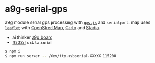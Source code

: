 # a9g-serial-gps

a9g module serial gps processing with [`gps.js`](https://github.com/infusion/GPS.js) and `serialport`. map uses [`leaflet`](https://leafletjs.com/) with [OpenStreetMap](https://www.openstreetmap.org/), [Carto](https://carto.com/) and [Stadia](https://stadiamaps.com/).

- ai thinker [a9g board](https://docs.ai-thinker.com/en/gprs/a9g/boards)
- [ft232rl](https://ftdichip.com/products/ttl-232r-3v3/) usb to serial

```bash
$ npm i
$ npm run server -- /dev/tty.usbserial-XXXXX 115200
```
